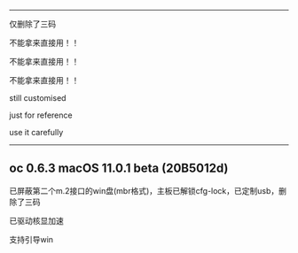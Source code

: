 ----------------------------------
仅删除了三码

不能拿来直接用！！

不能拿来直接用！！

不能拿来直接用！！

still customised

just for reference

use it carefully

----------------------------------
oc 0.6.3   macOS 11.0.1 beta (20B5012d)
----------------------------------
已屏蔽第二个m.2接口的win盘(mbr格式)，主板已解锁cfg-lock，已定制usb，删除了三码

已驱动核显加速

支持引导win

